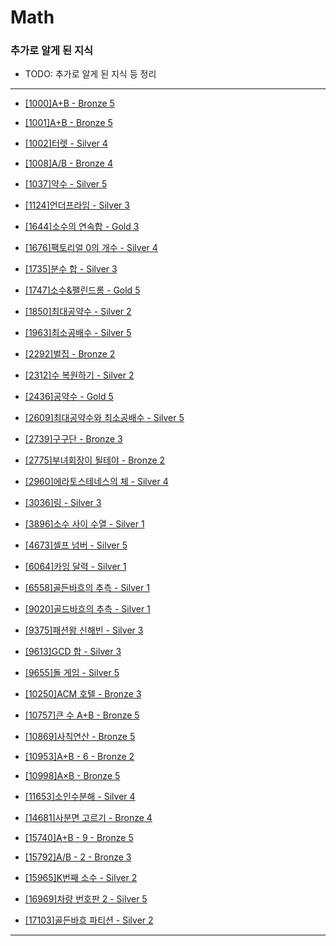 # Math

### 추가로 알게 된 지식

- TODO: 추가로 알게 된 지식 등 정리

---

  - [[1000]A+B - Bronze 5](https://github.com/firemancha/Algorithm/tree/main/Baekjoon/Math/%5B1000%5DA%2BB)

  - [[1001]A+B - Bronze 5](https://github.com/firemancha/Algorithm/tree/main/Baekjoon/Math/%5B1001%5DA-B)

  - [[1002]터렛 - Silver 4](https://github.com/firemancha/Algorithm/tree/main/Baekjoon/Math/%5B1002%5D%ED%84%B0%EB%A0%9B)

  - [[1008]A/B - Bronze 4](https://github.com/firemancha/Algorithm/tree/main/Baekjoon/Math/%5B1008%5DA%C3%B7B)

  - [[1037]약수 - Silver 5](https://github.com/firemancha/Algorithm/tree/main/Baekjoon/Math/%5B1037%5D%EC%95%BD%EC%88%98)

  - [[1124]언더프라임 - Silver 3](https://github.com/firemancha/Algorithm/tree/main/Baekjoon/Math/%5B1124%5D%EC%96%B8%EB%8D%94%ED%94%84%EB%9D%BC%EC%9E%84)

  - [[1644]소수의 연속합 - Gold 3](https://github.com/firemancha/Algorithm/tree/main/Baekjoon/Math/%5B1644%5D%EC%86%8C%EC%88%98%EC%9D%98%20%EC%97%B0%EC%86%8D%ED%95%A9)

  - [[1676]팩토리얼 0의 개수 - Silver 4](https://github.com/firemancha/Algorithm/tree/main/Baekjoon/Math/%5B1676%5D%ED%8C%A9%ED%86%A0%EB%A6%AC%EC%96%BC%200%EC%9D%98%20%EA%B0%9C%EC%88%98)

  - [[1735]분수 합 - Silver 3](https://github.com/firemancha/Algorithm/tree/main/Baekjoon/Math/%5B1735%5D%EB%B6%84%EC%88%98%20%ED%95%A9)

  - [[1747]소수&팰린드롬 - Gold 5](https://github.com/firemancha/Algorithm/tree/main/Baekjoon/Math/%5B1747%5D%EC%86%8C%EC%88%98%26%ED%8C%B0%EB%A6%B0%EB%93%9C%EB%A1%AC)

  - [[1850]최대공약수 - Silver 2](https://github.com/firemancha/Algorithm/tree/main/Baekjoon/Math/%5B1850%5D%EC%B5%9C%EB%8C%80%EA%B3%B5%EC%95%BD%EC%88%98)

  - [[1963]최소공배수 - Silver 5](https://github.com/firemancha/Algorithm/tree/main/Baekjoon/Math/%5B1934%5D%EC%B5%9C%EC%86%8C%EA%B3%B5%EB%B0%B0%EC%88%98)

  - [[2292]벌집 - Bronze 2](https://github.com/firemancha/Algorithm/tree/main/Baekjoon/Math/%5B2292%5D%EB%B2%8C%EC%A7%91)

  - [[2312]수 복원하기 - Silver 2](https://github.com/firemancha/Algorithm/tree/main/Baekjoon/Math/%5B2312%5D%EC%88%98%20%EB%B3%B5%EC%9B%90%ED%95%98%EA%B8%B0)

  - [[2436]공약수 - Gold 5](https://github.com/firemancha/Algorithm/tree/main/Baekjoon/Math/%5B2436%5D%EA%B3%B5%EC%95%BD%EC%88%98)

  - [[2609]최대공약수와 최소공배수 - Silver 5](https://github.com/firemancha/Algorithm/tree/main/Baekjoon/Math/%5B2609%5D%EC%B5%9C%EB%8C%80%EA%B3%B5%EC%95%BD%EC%88%98%EC%99%80%20%EC%B5%9C%EC%86%8C%EA%B3%B5%EB%B0%B0%EC%88%98)

  - [[2739]구구단 - Bronze 3](https://github.com/firemancha/Algorithm/tree/main/Baekjoon/Math/%5B2739%5D%EA%B5%AC%EA%B5%AC%EB%8B%A8)

  - [[2775]부녀회장이 될테야 - Bronze 2](https://github.com/firemancha/Algorithm/tree/main/Baekjoon/Math/%5B2775%5D%EB%B6%80%EB%85%80%ED%9A%8C%EC%9E%A5%EC%9D%B4%20%EB%90%A0%ED%85%8C%EC%95%BC)

  - [[2960]에라토스테네스의 체 - Silver 4](https://github.com/firemancha/Algorithm/tree/main/Baekjoon/Math/%5B2960%5D%EC%97%90%EB%9D%BC%ED%86%A0%EC%8A%A4%ED%85%8C%EB%84%A4%EC%8A%A4%EC%9D%98%20%EC%B2%B4)

  - [[3036]링 - Silver 3](https://github.com/firemancha/Algorithm/tree/main/Baekjoon/Math/%5B3036%5D%EB%A7%81)

  - [[3896]소수 사이 수열 - Silver 1](https://github.com/firemancha/Algorithm/tree/main/Baekjoon/Math/%5B3896%5D%EC%86%8C%EC%88%98%20%EC%82%AC%EC%9D%B4%20%EC%88%98%EC%97%B4)

  - [[4673]셀프 넘버 - Silver 5](https://github.com/firemancha/Algorithm/tree/main/Baekjoon/Math/%5B4673%5D%EC%85%80%ED%94%84%20%EB%84%98%EB%B2%84)

  - [[6064]카잉 달력 - Silver 1](https://github.com/firemancha/Algorithm/tree/main/Baekjoon/Math/%5B6064%5D%EC%B9%B4%EC%9E%89%20%EB%8B%AC%EB%A0%A5)

  - [[6558]골든바흐의 추측 - Silver 1](https://github.com/firemancha/Algorithm/tree/main/Baekjoon/Math/%5B6588%5D%EA%B3%A8%EB%93%A0%EB%B0%94%ED%9D%90%EC%9D%98%20%EC%B6%94%EC%B8%A1)

  - [[9020]골드바흐의 추측 - Silver 1](https://github.com/firemancha/Algorithm/tree/main/Baekjoon/Math/%5B9020%5D%EA%B3%A8%EB%93%9C%EB%B0%94%ED%9D%90%EC%9D%98%20%EC%B6%94%EC%B8%A1)

  - [[9375]패션왕 신해빈 - Silver 3](https://github.com/firemancha/Algorithm/tree/main/Baekjoon/Math/%5B9375%5D%ED%8C%A8%EC%85%98%EC%99%95%20%EC%8B%A0%ED%95%B4%EB%B9%88)

  - [[9613]GCD 합 - Silver 3](https://github.com/firemancha/Algorithm/tree/main/Baekjoon/Math/%5B9613%5DGCD%20%ED%95%A9)

  - [[9655]돌 게임 - Silver 5](https://github.com/firemancha/Algorithm/tree/main/Baekjoon/Math/%5B9655%5D%EB%8F%8C%20%EA%B2%8C%EC%9E%84)

  - [[10250]ACM 호텔 - Bronze 3](https://github.com/firemancha/Algorithm/tree/main/Baekjoon/Math/%5B10250%5DACM%20%ED%98%B8%ED%85%94)

  - [[10757]큰 수 A+B - Bronze 5](https://github.com/firemancha/Algorithm/tree/main/Baekjoon/Math/%5B10757%5D%ED%81%B0%20%EC%88%98%20A%2BB)

  - [[10869]사칙연산 - Bronze 5](https://github.com/firemancha/Algorithm/tree/main/Baekjoon/Math/%5B10869%5D%EC%82%AC%EC%B9%99%EC%97%B0%EC%82%B0)

  - [[10953]A+B - 6 - Bronze 2](https://github.com/firemancha/Algorithm/tree/main/Baekjoon/Math/%5B10953%5DA%2BB%20-%206)

  - [[10998]A×B - Bronze 5](https://github.com/firemancha/Algorithm/tree/main/Baekjoon/Math/%5B10998%5DA%C3%97B)

  - [[11653]소인수분해 - Silver 4](https://github.com/firemancha/Algorithm/tree/main/Baekjoon/Math/%5B11653%5D%EC%86%8C%EC%9D%B8%EC%88%98%EB%B6%84%ED%95%B4)

  - [[14681]사분면 고르기 - Bronze 4](https://github.com/firemancha/Algorithm/tree/main/Baekjoon/Math/%5B14681%5D%EC%82%AC%EB%B6%84%EB%A9%B4%20%EA%B3%A0%EB%A5%B4%EA%B8%B0)

  - [[15740]A+B - 9 - Bronze 5](https://github.com/firemancha/Algorithm/tree/main/Baekjoon/Math/%5B15740%5DA%2BB%20-%209)

  - [[15792]A/B - 2 - Bronze 3](https://github.com/firemancha/Algorithm/tree/main/Baekjoon/Math/%5B15792%5DA%C3%B7B%20-%202)

  - [[15965]K번째 소수 - Silver 2](https://github.com/firemancha/Algorithm/tree/main/Baekjoon/Math/%5B15965%5DK%EB%B2%88%EC%A7%B8%20%EC%86%8C%EC%88%98)

  - [[16969]차량 번호판 2 - Silver 5](https://github.com/firemancha/Algorithm/tree/main/Baekjoon/Math/%5B16969%5D%EC%B0%A8%EB%9F%89%20%EB%B2%88%ED%98%B8%ED%8C%90%202)

  - [[17103]골든바흐 파티션 - Silver 2](https://github.com/firemancha/Algorithm/tree/main/Baekjoon/Math/%5B17103%5D%EA%B3%A8%EB%93%9C%EB%B0%94%ED%9D%90%20%ED%8C%8C%ED%8B%B0%EC%85%98)

---

